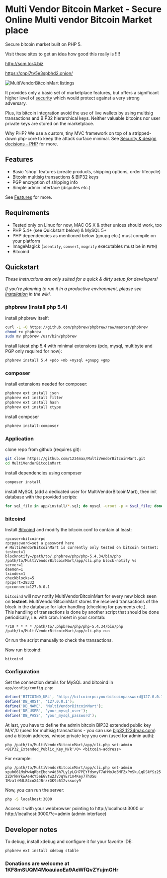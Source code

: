# Multi Vendor Bitcoin Market - Secure Online Multi vendor Bitcoin Market place
Secure bitcoin market built on PHP 5.

Visit these sites to get an idea how good this really is !!!!

http://som.tor4.biz

https://cnpi7tv5e3spbhd2.onion/

![MultiVendorBitcoinMart listings](https://1234max.co.uk/wp-content/uploads/2016/05/som.png)

It provides only a basic set of marketplace features, but offers a significant higher level of [security](https://github.com/1234max/MultiVendorBitcoinMart/wiki/Security-&-Design-decisions)
which would protect against a very strong adversary.

Plus, its bitcoin integration avoid the use of live wallets by using multisig transactions and BIP32 hierarchical keys. 
Neither valuable bitcoins nor user private keys are stored on the marketplace. 

Why PHP? We use a custom, tiny MVC framework on top of a stripped-down php-core to keep the attack surface minimal.
See [Security & design decisions - PHP](https://github.com/1234Max/MultiVendorBitcoinMart/wiki/Security-&-Design-decisions#php) for more.

## Features

* Basic 'shop' features (create products, shipping options, order lifecycle)
* Bitcoin multisig transactions & BIP32 keys
* PGP encryption of shipping info
* Simple admin interface (disputes etc.)

See [Features](https://github.com/1234max/MultiVendorBitcoinMart/wiki/Features) for more.

## Requirements

* Tested only on Linux for now, MAC OS X & other unices should work, too
* PHP 5.4+ (see Quickstart below) & MySQL 5+
* PHP dependencies as mentioned below (gnupg etc.) must compile on your platform
* ImageMagick (`identify`, `convert`, `mogrify` executables must be in `PATH`)
* Bitcoind

## Quickstart
*These instructions are only suited for a quick & dirty setup for developers!*

*If you're planning to run it in a productive environment, 
please see [Installation](https://github.com/1234max/MultiVendorBitcoinMart/wiki/Installation) in the wiki.*

### phpbrew (install php 5.4)
install phpbrew itself:

```bash
curl -L -O https://github.com/phpbrew/phpbrew/raw/master/phpbrew
chmod +x phpbrew
sudo mv phpbrew /usr/bin/phpbrew
```

install latest php 5.4 with minimal extensions (pdo, mysql, multibyte and PGP only required for now):

```bash
phpbrew install 5.4 +pdo +mb +mysql +gnupg +gmp
```

### composer
install extensions needed for composer:

```bash
phpbrew ext install json
phpbrew ext install filter
phpbrew ext install hash
phpbrew ext install ctype
```

install composer

```bash
phpbrew install-composer
```

### Application
clone repo from github (requires git):

```bash
git clone https://github.com/1234max/MultiVendorBitcoinMart.git
cd MultiVendorBitcoinMart
```

install dependencies using composer

```bash
composer install
```

install MySQL (add a dedicated user for MultiVendorBitcoinMart), then init database with the provided scripts:

```bash
for sql_file in app/install/*.sql; do mysql -uroot -p < $sql_file; done
```

### bitcoind
Install [Bitcoind](https://bitcoin.org/en/download) and modify the bitcoin.conf to contain at least:
```
rpcuser=bitcoinrpc
rpcpassword=set a password here
# MultiVendorBitcoinMart is currently only tested on bitcoin testnet:
testnet=1
blocknotify=/path/to/.phpbrew/php/php-5.4.34/bin/php /path/to/MultiVendorBitcoinMart/app/cli.php block-notify %s
server=1
daemon=1
txindex=1
checkblocks=5
rpcport=28332
rpcconnect=127.0.0.1
```

```bitcoind``` will now notify MultiVendorBitcoinMart for every new block seen on **testnet**. 
MultiVendorBitcoinMart stores the received transactions of the block in the database for later handling (checking for payments etc.).  
This handling of transactions is done by another script that should be done periodically, i.e. with cron. Insert in your crontab:

```*/10 * * * * /path/to/.phpbrew/php/php-5.4.34/bin/php /path/to/MultiVendorBitcoinMart/app/cli.php run```  

Or run the script manually to check the transactions.

Now run bitcoind:
```
bitcoind
```

### Configuration
Set the connection details for MySQL and bitcoind in `app/config/config.php`:
```php
define('BITCOIND_URL', 'http://bitcoinrpc:yourbitcoinpassword@127.0.0.1:28332');
define('DB_HOST', '127.0.0.1');
define('DB_NAME', 'MultiVendorBitcoinMart');
define('DB_USER', 'your_mysql_user');
define('DB_PASS', 'your_mysql_password');
```

At last, you have to define the admin bitcoin BIP32 extended public key M/k'/0 (used for multisig transactions - you can use [bip32.1234max.com](http://bip32.1234max.com/)) and a bitcoin address, whose private key you own (used for admin auth):

`php /path/to/MultiVendorBitcoinMart/app/cli.php set-admin <BIP32_Extended_Public_Key_M/k'/0> <bitcoin-address>`

For example:

`php /path/to/MultiVendorBitcoinMart/app/cli.php set-admin xpub661MyMwAqRbcEbqhv4d3h7Ly1yLGH7PEYfdsnyT7aHMoJo5MFZxPmSku1qDSkYSz252ZDrkNYkwAeHcY5eEGvtw2JVJqYEr1m4Key77hUSu 1Mza1rMdL84coX4JBrzrGK9c612vsswcy9`

Now, you can run the server:

```bash
php -S localhost:3000
```

Access it with your webbrowser pointing to http://localhost:3000 or http://localhost:3000/?c=admin (admin interface)

## Developer notes
To debug, install xdebug and configure it for your favorite IDE:

```bash
phpbrew ext install xdebug stable
```
### Donations are welcome at 1KF8mSUQM4MoauiaoEa9AeWfQvZYujmGHr ###

